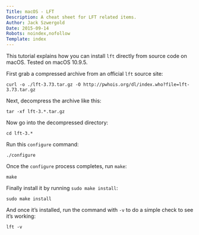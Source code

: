 ```yaml
---
Title: macOS - LFT
Description: A cheat sheet for LFT related items.
Author: Jack Szwergold
Date: 2015-09-14
Robots: noindex,nofollow
Template: index
---
```


This tutorial explains how you can install `lft` directly from source code on macOS. Tested on macOS 10.9.5.

First grab a compressed archive from an official `lft` source site:

	curl -o ./lft-3.73.tar.gz -O http://pwhois.org/dl/index.who?file=lft-3.73.tar.gz

Next, decompress the archive like this:

	tar -xf lft-3.*.tar.gz

Now go into the decompressed directory:

	cd lft-3.*
	
Run this `configure` command:

	./configure

Once the `configure` process completes, run `make`:

	make

Finally install it by running `sudo make install`:

	sudo make install

And once it’s installed, run the command with `-v` to do a simple check to see it’s working:

	lft -v
